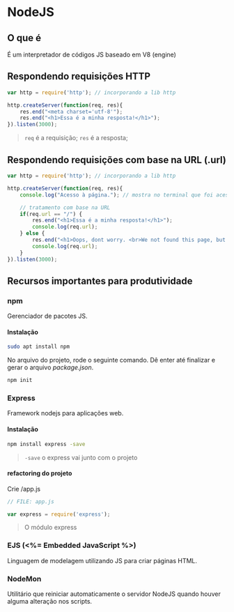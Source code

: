# NodeJS

## O que é
É um interpretador de códigos JS baseado em V8 (engine)

## Respondendo requisições HTTP
```javascript
var http = require('http'); // incorporando a lib http

http.createServer(function(req, res){
	res.end("<meta charset='utf-8'");
	res.end("<h1>Essa é a minha resposta!</h1>");
}).listen(3000); 
```
>```req``` é a requisição; ```res``` é a resposta;


## Respondendo requisições com base na URL (.url)
```javascript
var http = require('http'); // incorporando a lib http

http.createServer(function(req, res){
	console.log("Acesso à página."); // mostra no terminal que foi acessado a página

	// tratamento com base na URL
	if(req.url == "/") {
		res.end("<h1>Essa é a minha resposta!</h1>");
		console.log(req.url);
	} else {
		res.end("<h1>Oops, dont worry. <br>We not found this page, but you can try again.</h1>");
		console.log(req.url);
	}
}).listen(3000); 
```


## Recursos importantes para produtividade
### npm
Gerenciador de pacotes JS.
#### Instalação
```bash
sudo apt install npm
```

No arquivo do projeto, rode o seguinte comando. Dê enter até finalizar e gerar o arquivo _package.json_.
```bash
npm init
```

### Express
Framework nodejs para aplicações web.
#### Instalação
```bash
npm install express -save
```
>```-save``` o express vai junto com o projeto

#### refactoring do projeto
Crie /app.js
```javascript
// FILE: app.js

var express = require('express');
```
>O módulo express


### EJS (<%= Embedded JavaScript %>)
Linguagem de modelagem utilizando JS para criar páginas HTML.

### NodeMon
Utilitário que reiniciar automaticamente o servidor NodeJS quando houver alguma alteração nos scripts.

